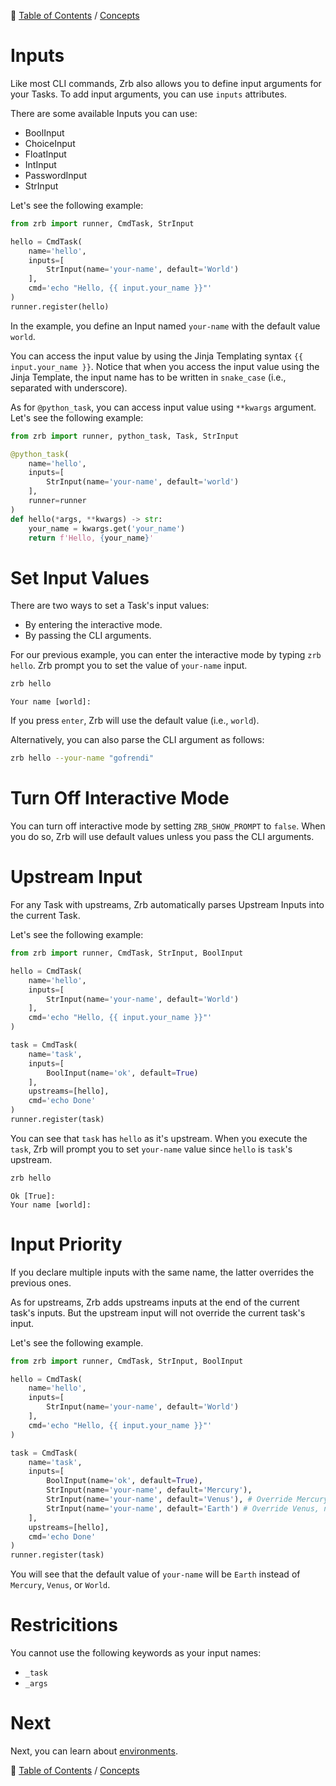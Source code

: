 🔖 [Table of Contents](../README.md) / [Concepts](README.md)

# Inputs

Like most CLI commands, Zrb also allows you to define input arguments for your Tasks. To add input arguments, you can use `inputs` attributes.

There are some available Inputs you can use:

- BoolInput
- ChoiceInput
- FloatInput
- IntInput
- PasswordInput
- StrInput

Let's see the following example:

```python
from zrb import runner, CmdTask, StrInput

hello = CmdTask(
    name='hello',
    inputs=[
        StrInput(name='your-name', default='World')
    ],
    cmd='echo "Hello, {{ input.your_name }}"'
)
runner.register(hello)
```

In the example, you define an Input named `your-name` with the default value `world`.

You can access the input value by using the Jinja Templating syntax `{{ input.your_name }}`. Notice that when you access the input value using the Jinja Template, the input name has to be written in `snake_case` (i.e., separated with underscore).

As for `@python_task`, you can access input value using `**kwargs` argument. Let's see the following example:

```python
from zrb import runner, python_task, Task, StrInput

@python_task(
    name='hello',
    inputs=[
        StrInput(name='your-name', default='world')
    ],
    runner=runner
)
def hello(*args, **kwargs) -> str:
    your_name = kwargs.get('your_name')
    return f'Hello, {your_name}'
```

# Set Input Values

There are two ways to set a Task's input values:

- By entering the interactive mode.
- By passing the CLI arguments. 

For our previous example, you can enter the interactive mode by typing `zrb hello`. Zrb prompt you to set the value of `your-name` input.

```bash
zrb hello
```

```
Your name [world]:
```

If you press `enter`, Zrb will use the default value (i.e., `world`).

Alternatively, you can also parse the CLI argument as follows:

```bash
zrb hello --your-name "gofrendi"
```

# Turn Off Interactive Mode

You can turn off interactive mode by setting `ZRB_SHOW_PROMPT` to `false`. When you do so, Zrb will use default values unless you pass the CLI arguments.

# Upstream Input

For any Task with upstreams, Zrb automatically parses Upstream Inputs into the current Task.

Let's see the following example:

```python
from zrb import runner, CmdTask, StrInput, BoolInput

hello = CmdTask(
    name='hello',
    inputs=[
        StrInput(name='your-name', default='World')
    ],
    cmd='echo "Hello, {{ input.your_name }}"'
)

task = CmdTask(
    name='task',
    inputs=[
        BoolInput(name='ok', default=True)
    ],
    upstreams=[hello],
    cmd='echo Done'
)
runner.register(task)
```

You can see that `task` has `hello` as it's upstream. When you execute the `task`, Zrb will prompt you to set `your-name` value since `hello` is `task`'s upstream.


```bash
zrb hello
```

```
Ok [True]:
Your name [world]:
```

# Input Priority

If you declare multiple inputs with the same name, the latter overrides the previous ones.

As for upstreams, Zrb adds upstreams inputs at the end of the current task's inputs. But the upstream input will not override the current task's input. 

Let's see the following example.


```python
from zrb import runner, CmdTask, StrInput, BoolInput

hello = CmdTask(
    name='hello',
    inputs=[
        StrInput(name='your-name', default='World')
    ],
    cmd='echo "Hello, {{ input.your_name }}"'
)

task = CmdTask(
    name='task',
    inputs=[
        BoolInput(name='ok', default=True),
        StrInput(name='your-name', default='Mercury'),
        StrInput(name='your-name', default='Venus'), # Override Mercury
        StrInput(name='your-name', default='Earth') # Override Venus, not overrided by World
    ],
    upstreams=[hello],
    cmd='echo Done'
)
runner.register(task)
```

You will see that the default value of `your-name` will be `Earth` instead of `Mercury`, `Venus`, or `World`.

# Restricitions

You cannot use the following keywords as your input names:

- `_task`
- `_args`

# Next

Next, you can learn about [environments](environments.md).


🔖 [Table of Contents](../README.md) / [Concepts](README.md)
